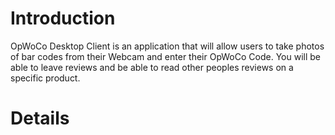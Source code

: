 # Introduction #

OpWoCo Desktop Client is an application that will allow users to take photos of bar codes from their Webcam and enter their OpWoCo Code. You will be able to leave reviews and be able to read other peoples reviews on a specific product.




# Details #